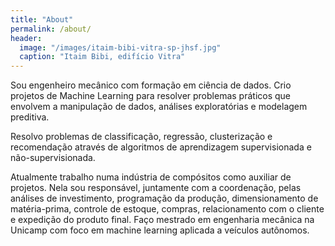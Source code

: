 ```yaml
---
title: "About"
permalink: /about/
header:
  image: "/images/itaim-bibi-vitra-sp-jhsf.jpg"
  caption: "Itaim Bibi, edifício Vitra"
---
```


Sou engenheiro mecânico com formação em ciência de dados. Crio projetos de Machine
Learning para resolver problemas práticos que envolvem a manipulação de dados,
análises exploratórias e modelagem preditiva.

Resolvo problemas de classificação, regressão, clusterização e recomendação
através de algoritmos de aprendizagem supervisionada e não-supervisionada.

Atualmente trabalho numa indústria de compósitos como auxiliar de projetos. Nela
sou responsável, juntamente com a coordenação, pelas análises de investimento,
programação da produção, dimensionamento de matéria-prima, controle de estoque,
compras, relacionamento com o cliente e expedição do produto final. Faço mestrado
em engenharia mecânica na Unicamp com foco em machine learning aplicada a
veículos autônomos.

